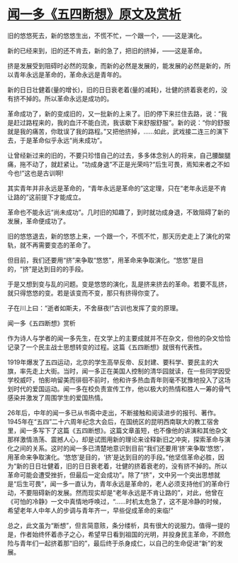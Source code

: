 # [闻一多《五四断想》原文及赏析](https://www.vrrw.net/wx/9048.html)

旧的悠悠死去，新的悠悠生出，不慌不忙，一个跟一个，——这是演化。

新的已经来到，旧的还不肯去，新的急了，把旧的挤掉，——这是革命。

挤是发展受到阻碍时必然的现象，而新的必然是发展的，能发展的必然是新的，所以青年永远是革命的，革命永远是青年的。

新的日日壮健着(量的增长)，旧的日日衰老着(量的减耗)，壮健的挤着衰老的，没有挤不掉的。所以革命永远是成功的。



革命成功了，新的变成旧的，又一批新的上来了。旧的停下来拦住去路，说：“我是赶过路程来的，我的血汗不能白流，我该歇下来舒服舒服”。新的说：“你的舒服就是我的痛苦，你耽误了我的路程。”又把他挤掉，……如此，武戏接二连三的演下去，于是革命似乎永远“尚未成功”。

让曾经新过来的旧的，不要只珍惜自己的过去，多多体念别人的将来，自己腰酸腿痛，拖不动了，就赶紧让。“功成身退”不正是光荣吗?“后生可畏，焉知来者之不如今也!”这也是古训啊!

其实青年并非永远是革命的，“青年永远是革命的”这定理，只在“老年永远是不肯让路的”这前提下才能成立。

革命也不能永远“尚未成功”。几时旧的知趣了，到时就功成身退，不致阻碍了新的发展，革命便成功了。

旧的悠悠退去，新的悠悠上来，一个跟一个，不慌不忙，那天历史走上了演化的常轨，就不再需要变态的革命了。

但目前，我们还要用“挤”来争取“悠悠”，用革命来争取演化。“悠悠”是目的，“挤”是达到目的的手段。

于是又想到变与乱的问题。变是悠悠的演化，乱是挤来挤去的革命。若要不乱挤，就只得悠悠的变。若是该变而不变，那只有挤得你变了。

子在川上曰：“逝者如斯夫，不舍昼夜!”古训也发挥了变的原理。

闻一多《五四断想》赏析

作为诗人与学者的闻一多先生，在文学上的主要成就并不在杂文，但他的杂文恰恰记录了一个民主战士思想转变的过程。这篇《五四断想》就很有代表性。

1919年爆发了五四运动，北京的学生高举反帝、反封建、要科学、要民主的大旗，率先走上大街。当时，闻一多正在美国人控制的清华园就读，在一些同学因受学校威吓，怕影响留美而徘徊不前时，他和许多热血青年则毫不犹豫地投入了这场划时代的爱国运动。闻一多在校负责宣传工作，他以极大的热情和胜人一筹的骨气感染并激发了周围学生的爱国热情。

26年后，中年的闻一多已从书斋中走出，不断接触和阅读进步的报刊、著作。1945年在“五四”二十六周年纪念大会后，在国统区的昆明西南联大的教工宿舍里，闻一多写下了这篇《五四断想》。这篇文章虽短，也不像他的讲演和其他杂文那样激情浩荡、震撼人心，却是试图用新的理论来诠释新旧之冲突，探索革命与演化之间的关系。这时的闻一多已清楚地意识到目前“我们还要用‘挤’来争取‘悠悠’，用革命来争取演化。‘悠悠’是目的，‘挤’是达到目的的手段。”他坚信革命必胜，因为“新的日日壮健着，旧的日日衰老着，壮健的挤着衰老的，没有挤不掉的。所以革命可能会遭受挫折，但最后一定会成功”。除了“挤”，文中另一个突出思想就是“后生可畏”，闻一多一直认为，青年永远是革命的，老人必须支持他们的革命行动，不要阻碍新的发展。然而现实却是“老年永远是不肯让路的”，对此，他曾在《可怕的冷静》一文中真情地呼唤过，“……时机太危急了，这不是冷静的时候，希望老年人中年人的步调与青年齐一，早些促成革命的来临!”

总之，此文虽为“断想”，但言简意赅，条分缕析，具有很大的说服力。值得一提的是，作者始终怀着赤子之心，希望早日看到祖国的光明，并投身民主革命，不顾危险与青年们一起挤着那“旧的”，最后终于杀身成仁，以自己的生命促进“新”的发展。

